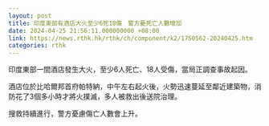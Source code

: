 ```yaml
---
layout: post
title: 印度東部有酒店大火至少6死18傷　警方憂死亡人數增加
date: 2024-04-25 21:56:11.000000000 +08:00
link: https://news.rthk.hk/rthk/ch/component/k2/1750562-20240425.htm
categories: rthk
---
```


印度東部一間酒店發生大火，至少6人死亡、18人受傷，當局正調查事故起因。

酒店位於比哈爾邦首府帕特納，中午左右起火後，火勢迅速蔓延至鄰近建築物，消防花了3個多小時才將火撲滅，多人被救出後送院治理。

搜救持續進行，警方憂慮傷亡人數會上升。

